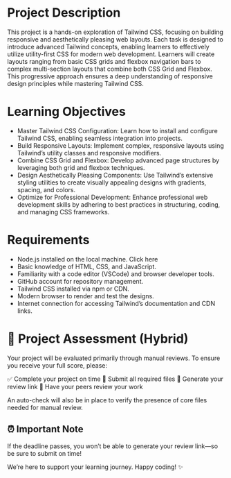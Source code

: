 # Project Description
This project is a hands-on exploration of Tailwind CSS, focusing on building responsive and aesthetically pleasing web layouts. Each task is designed to introduce advanced Tailwind concepts, enabling learners to effectively utilize utility-first CSS for modern web development. Learners will create layouts ranging from basic CSS grids and flexbox navigation bars to complex multi-section layouts that combine both CSS Grid and Flexbox. This progressive approach ensures a deep understanding of responsive design principles while mastering Tailwind CSS.

# Learning Objectives
* Master Tailwind CSS Configuration: Learn how to install and configure Tailwind CSS, enabling seamless integration into projects.
* Build Responsive Layouts: Implement complex, responsive layouts using Tailwind’s utility classes and responsive modifiers.
* Combine CSS Grid and Flexbox: Develop advanced page structures by leveraging both grid and flexbox techniques.
* Design Aesthetically Pleasing Components: Use Tailwind’s extensive styling utilities to create visually appealing designs with gradients, spacing, and colors.
* Optimize for Professional Development: Enhance professional web development skills by adhering to best practices in structuring, coding, and managing CSS frameworks.

# Requirements
- Node.js installed on the local machine. Click here
- Basic knowledge of HTML, CSS, and JavaScript.
- Familiarity with a code editor (VSCode) and browser developer tools.
- GitHub account for repository management.
- Tailwind CSS installed via npm or CDN.
- Modern browser to render and test the designs.
- Internet connection for accessing Tailwind’s documentation and CDN links.

# 📝 Project Assessment (Hybrid)
Your project will be evaluated primarily through manual reviews. To ensure you receive your full score, please:

✅ Complete your project on time
📄 Submit all required files
🔗 Generate your review link
👥 Have your peers review your work

An auto-check will also be in place to verify the presence of core files needed for manual review.

## ⏰ Important Note
If the deadline passes, you won’t be able to generate your review link—so be sure to submit on time!

We’re here to support your learning journey. Happy coding! ✨



